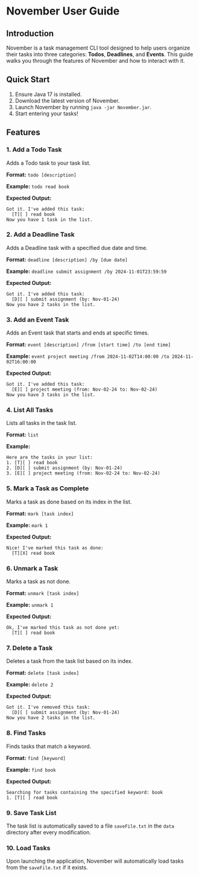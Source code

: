# November User Guide

## Introduction
November is a task management CLI tool designed to help users organize their tasks into three categories: **Todos**, **Deadlines**, and **Events**. This guide walks you through the features of November and how to interact with it.

## Quick Start
1. Ensure Java 17 is installed.
2. Download the latest version of November.
3. Launch November by running `java -jar November.jar`.
4. Start entering your tasks!

## Features

### 1. Add a Todo Task
Adds a Todo task to your task list.

**Format:** `todo [description]`

**Example:** `todo read book`

**Expected Output:**
```
Got it. I've added this task:
  [T][ ] read book
Now you have 1 task in the list.
```

### 2. Add a Deadline Task
Adds a Deadline task with a specified due date and time.

**Format:** `deadline [description] /by [due date]`

**Example:** `deadline submit assignment /by 2024-11-01T23:59:59`

**Expected Output:**
```
Got it. I've added this task:
  [D][ ] submit assignment (by: Nov-01-24)
Now you have 2 tasks in the list.
```

### 3. Add an Event Task
Adds an Event task that starts and ends at specific times.

**Format:** `event [description] /from [start time] /to [end time]`

**Example:** `event project meeting /from 2024-11-02T14:00:00 /to 2024-11-02T16:00:00`

**Expected Output:**
```
Got it. I've added this task:
  [E][ ] project meeting (from: Nov-02-24 to: Nov-02-24)
Now you have 3 tasks in the list.
```

### 4. List All Tasks
Lists all tasks in the task list.

**Format:** `list`

**Example:** 
```
Here are the tasks in your list:
1. [T][ ] read book
2. [D][ ] submit assignment (by: Nov-01-24)
3. [E][ ] project meeting (from: Nov-02-24 to: Nov-02-24)
```

### 5. Mark a Task as Complete
Marks a task as done based on its index in the list.

**Format:** `mark [task index]`

**Example:** `mark 1`

**Expected Output:**
```
Nice! I've marked this task as done:
  [T][X] read book
```

### 6. Unmark a Task
Marks a task as not done.

**Format:** `unmark [task index]`

**Example:** `unmark 1`

**Expected Output:**
```
Ok, I've marked this task as not done yet:
  [T][ ] read book
```

### 7. Delete a Task
Deletes a task from the task list based on its index.

**Format:** `delete [task index]`

**Example:** `delete 2`

**Expected Output:**
```
Got it. I've removed this task:
  [D][ ] submit assignment (by: Nov-01-24)
Now you have 2 tasks in the list.
```

### 8. Find Tasks
Finds tasks that match a keyword.

**Format:** `find [keyword]`

**Example:** `find book`

**Expected Output:**
```
Searching for tasks containing the specified keyword: book
1. [T][ ] read book
```

### 9. Save Task List
The task list is automatically saved to a file `saveFile.txt` in the `data` directory after every modification.

### 10. Load Tasks
Upon launching the application, November will automatically load tasks from the `saveFile.txt` if it exists.
